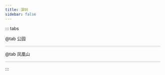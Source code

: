 ```yaml
---
title: 深圳
sidebar: false
---
```


::: tabs

@tab 公园

<div class="grid-container">
  <div
    v-for="(item, index) in gongYuanItems"
    :key="index"
    class="grid-item"
  >
    <img :src="item.imageUrl" :alt="item.altText" />
  </div>
</div>

@tab 凤凰山

<div class="grid-container">
  <div
    v-for="(item, index) in fengHuangShanItems"
    :key="index"
    class="grid-item"
  >
    <img :src="item.imageUrl" :alt="item.altText" />
  </div>
</div>

:::

<script setup>
import { ref } from 'vue';

// 获取图片名称
const getImgName = (imgNamePrefix, idx) => {
  return `${imgNamePrefix}-${idx < 9 ? 0 : ''}${idx + 1}`;
}

// 获取公园图片后缀
const getGongYuanImgSuffix = (idx) => {
  if (idx === 0) {
    return '.webp';
  }
  if (idx === 1) {
    return '.png';
  }
  return '.jpg';
}

// 公园
const getGongYuanItems = () => {
  const prefix = 'https://memories.obs.cn-south-1.myhuaweicloud.com/shenzhen/gongyuan/';
  const arr = [];

  Array.from({ length: 10 }).forEach((ele, idx) => {
    const imgName = getImgName('gongyuan', idx);
    const imgNameSuffix = idx > 0 ? '.jpg' : '.webp';
    arr.push({
      imageUrl: `${prefix}${imgName}${getGongYuanImgSuffix(idx)}`,
      altText: imgName
    })
  });

  return arr;
}

// 凤凰山
const getFengHuangShanItems = () => {
  const prefix = 'https://memories.obs.cn-south-1.myhuaweicloud.com/shenzhen/fenghuangshan/';
  const arr = [];

  Array.from({ length: 10 }).forEach((ele, idx) => {
    const imgName = getImgName('fenghuangshan', idx);
    arr.push({
      imageUrl: `${prefix}${imgName}.jpg`,
      altText: imgName
    })
  });

  return arr;
}

const gongYuanItems = ref(getGongYuanItems());
const fengHuangShanItems = ref(getFengHuangShanItems());

</script>

<style scoped>
.grid-container {
  display: grid;
  grid-template-columns: repeat(auto-fill, minmax(260px, 1fr));
  gap: .75rem;
  /* padding: 20px; */
}

.grid-item {
  border: 1px solid #ddd;
  border-radius: 8px;
  overflow: hidden;
  box-shadow: 0 2px 4px rgba(0,0,0,0.1);
}

.grid-item img {
  width: 100%;
  object-fit: cover;
  display: block;
}

.caption {
  padding: 10px;
  text-align: center;
  font-family: Arial, sans-serif;
}
</style>